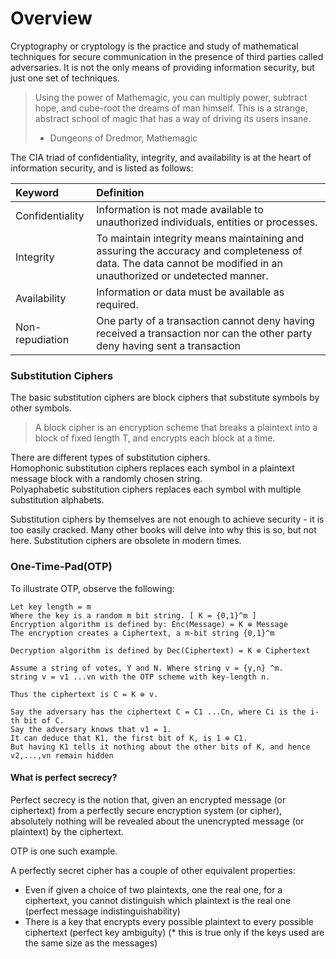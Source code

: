 # Overview

Cryptography or cryptology is the practice and study of mathematical techniques for secure communication in the presence of third parties called adversaries. It is not the only means of providing information security, but just one set of techniques.



> Using the power of Mathemagic, you can multiply power, subtract hope, and cube-root the dreams of man himself. This is a strange, abstract school of magic that has a way of driving its users insane.
>
> * Dungeons of Dredmor, Mathemagic



The CIA triad of confidentiality, integrity, and availability is at the heart of information security, and is listed as follows:



| Keyword | Definition |
| :--- | :--- |
| Confidentiality | Information is not made available to unauthorized individuals, entities or processes. |
| Integrity | To maintain integrity means maintaining and assuring the accuracy and completeness of data. The data cannot be modified in an unauthorized or undetected manner. |
| Availability | Information or data must be available as required. |
| Non-repudiation | One party of a transaction cannot deny having received a transaction nor can the other party deny having sent a transaction |

### Substitution Ciphers

The basic substitution ciphers are block ciphers that substitute symbols by other symbols.

> A block cipher is an encryption scheme that breaks a plaintext into a block of fixed length T, and encrypts each block at a time.

There are different types of substitution ciphers.  
Homophonic substitution ciphers replaces each symbol in a plaintext message block with a randomly chosen string.  
Polyaphabetic substitution ciphers replaces each symbol with multiple substitution alphabets.

Substitution ciphers by themselves are not enough to achieve security - it is too easily cracked. Many other books will delve into why this is so, but not here. Substitution ciphers are obsolete in modern times.



### One-Time-Pad\(OTP\)

To illustrate OTP, observe the following:

```
Let key length = m
Where the key is a random m bit string. [ K = {0,1}^m ]
Encryption algorithm is defined by: Enc(Message) = K ⊕ Message
The encryption creates a Ciphertext, a m-bit string {0,1}^m

Decryption algorithm is defined by Dec(Ciphertext) = K ⊕ Ciphertext

Assume a string of votes, Y and N. Where string v = {y,n} ^m.
string v = v1 ...vn with the OTP scheme with key-length n. 

Thus the ciphertext is C = K ⊕ v.

Say the adversary has the ciphertext C = C1 ...Cn, where Ci is the i-th bit of C. 
Say the adversary knows that v1 = 1. 
It can deduce that K1, the first bit of K, is 1 ⊕ C1. 
But having K1 tells it nothing about the other bits of K, and hence v2,...,vn remain hidden
```

#### What is perfect secrecy? 

Perfect secrecy is the notion that, given an encrypted message \(or ciphertext\) from a perfectly secure encryption system \(or cipher\), absolutely nothing will be revealed about the unencrypted message \(or plaintext\) by the ciphertext.

OTP is one such example.

A perfectly secret cipher has a couple of other equivalent properties:

* Even if given a choice of two plaintexts, one the real one, for a ciphertext, you cannot distinguish which plaintext is the real one \(perfect message indistinguishability\)
* There is a key that encrypts every possible plaintext to every possible ciphertext \(perfect key ambiguity\) \(\* this is true only if the keys used are the same size as the messages\)



